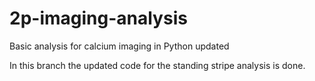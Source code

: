 # 2p-imaging-analysis
Basic analysis for calcium imaging in Python
updated

In this branch the updated code for the standing stripe analysis is done.
